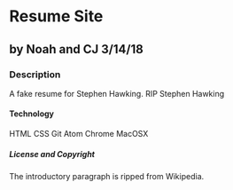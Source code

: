 # Resume Site

## by Noah and CJ 3/14/18

### Description
A fake resume for Stephen Hawking. RIP Stephen Hawking

#### Technology
HTML
CSS
Git
Atom
Chrome
MacOSX

##### License and Copyright
The introductory paragraph is ripped from Wikipedia.
